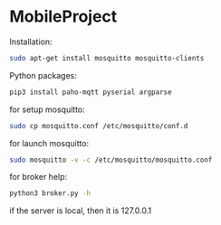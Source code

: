 # MobileProject

Installation:

```bash
sudo apt-get install mosquitto mosquitto-clients
```

Python packages:

```bash
pip3 install paho-mqtt pyserial argparse
```

for setup mosquitto:

```bash
sudo cp mosquitto.conf /etc/mosquitto/conf.d
```

for launch mosquitto:

```bash
sudo mosquitto -v -c /etc/mosquitto/mosquitto.conf
```

for broker help:

```bash
python3 broker.py -h
```

if the server is local, then it is 127.0.0.1